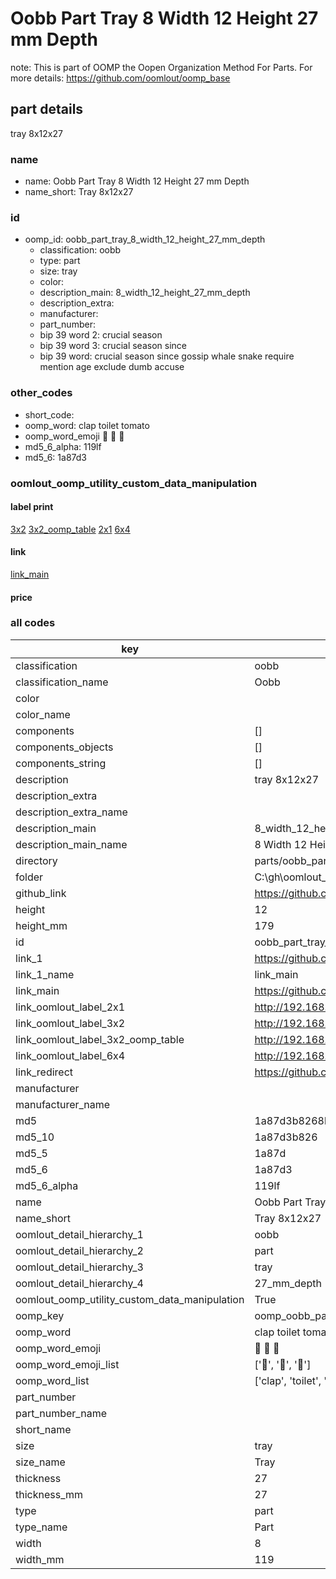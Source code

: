 # Oobb Part Tray 8 Width 12 Height 27 mm Depth  

note: This is part of OOMP the Oopen Organization Method For Parts. For more details: https://github.com/oomlout/oomp_base

##  part details
  



tray 8x12x27



### name
* name: Oobb Part Tray 8 Width 12 Height 27 mm Depth
* name_short: Tray 8x12x27 
### id
* oomp_id: oobb_part_tray_8_width_12_height_27_mm_depth
  * classification: oobb
  * type: part
  * size: tray
  * color: 
  * description_main: 8_width_12_height_27_mm_depth
  * description_extra: 
  * manufacturer: 
  * part_number: 
  * bip 39 word 2: crucial season
  * bip 39 word 3: crucial season since
  * bip 39 word: crucial season since gossip whale snake require mention age exclude dumb accuse

### other_codes
* short_code: 
* oomp_word: clap toilet tomato
* oomp_word_emoji :clap: :toilet: :tomato:
* md5_6_alpha: 119lf
* md5_6: 1a87d3






### oomlout_oomp_utility_custom_data_manipulation
#### label print
[3x2](http://192.168.1.245:1112/?label=oomp%20119lf)
[3x2_oomp_table](http://192.168.1.108:1112/?label=oomp%20119lf)
[2x1](http://192.168.1.242:1112/?label=oomp%20119lf)
[6x4](http://192.168.1.55:1112/?label=oomp%20119lf)    

#### link

[link_main](https://github.com/oomlout/oomlout_oobb_version_4_generated_parts/tree/main/navigation_oomp/oobb/part/tray/8_width_12_height_27_mm_depth/part)                              

#### price







### all codes 
| key | value |  
| --- | --- |  
| classification | oobb |  
| classification_name | Oobb |  
| color |  |  
| color_name |  |  
| components | [] |  
| components_objects | [] |  
| components_string | [] |  
| description | tray 8x12x27 |  
| description_extra |  |  
| description_extra_name |  |  
| description_main | 8_width_12_height_27_mm_depth |  
| description_main_name | 8 Width 12 Height 27 mm Depth |  
| directory | parts/oobb_part_tray_8_width_12_height_27_mm_depth |  
| folder | C:\gh\oomlout_oobb_version_4_generated_parts\parts\oobb_part_tray_8_width_12_height_27_mm_depth |  
| github_link | https://github.com/oomlout/oomlout_oomp_part_src/tree/main/parts/oobb_part_tray_8_width_12_height_27_mm_depth |  
| height | 12 |  
| height_mm | 179 |  
| id | oobb_part_tray_8_width_12_height_27_mm_depth |  
| link_1 | https://github.com/oomlout/oomlout_oobb_version_4_generated_parts/tree/main/navigation_oomp/oobb/part/tray/8_width_12_height_27_mm_depth/part |  
| link_1_name | link_main |  
| link_main | https://github.com/oomlout/oomlout_oobb_version_4_generated_parts/tree/main/navigation_oomp/oobb/part/tray/8_width_12_height_27_mm_depth/part |  
| link_oomlout_label_2x1 | http://192.168.1.242:1112/?label=oomp%20119lf |  
| link_oomlout_label_3x2 | http://192.168.1.245:1112/?label=oomp%20119lf |  
| link_oomlout_label_3x2_oomp_table | http://192.168.1.108:1112/?label=oomp%20119lf |  
| link_oomlout_label_6x4 | http://192.168.1.55:1112/?label=oomp%20119lf |  
| link_redirect | https://github.com/oomlout/oomlout_oobb_version_4_generated_parts/tree/main/parts/oobb_tray_08_12_27 |  
| manufacturer |  |  
| manufacturer_name |  |  
| md5 | 1a87d3b8268b16e334fcd64f927089a3 |  
| md5_10 | 1a87d3b826 |  
| md5_5 | 1a87d |  
| md5_6 | 1a87d3 |  
| md5_6_alpha | 119lf |  
| name | Oobb Part Tray 8 Width 12 Height 27 mm Depth |  
| name_short | Tray 8x12x27  |  
| oomlout_detail_hierarchy_1 | oobb |  
| oomlout_detail_hierarchy_2 | part |  
| oomlout_detail_hierarchy_3 | tray |  
| oomlout_detail_hierarchy_4 | 27_mm_depth |  
| oomlout_oomp_utility_custom_data_manipulation | True |  
| oomp_key | oomp_oobb_part_tray_8_width_12_height_27_mm_depth |  
| oomp_word | clap toilet tomato |  
| oomp_word_emoji | :clap: :toilet: :tomato: |  
| oomp_word_emoji_list | [':clap:', ':toilet:', ':tomato:'] |  
| oomp_word_list | ['clap', 'toilet', 'tomato'] |  
| part_number |  |  
| part_number_name |  |  
| short_name |  |  
| size | tray |  
| size_name | Tray |  
| thickness | 27 |  
| thickness_mm | 27 |  
| type | part |  
| type_name | Part |  
| width | 8 |  
| width_mm | 119 |  
